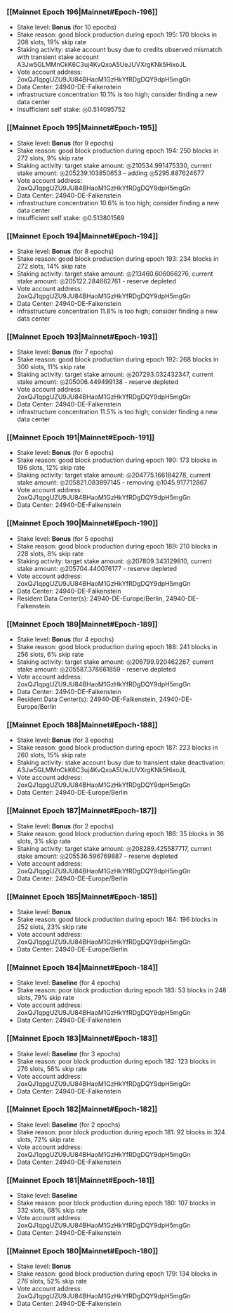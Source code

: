 ### [[Mainnet Epoch 196|Mainnet#Epoch-196]]
* Stake level: **Bonus** (for 10 epochs)
* Stake reason: good block production during epoch 195: 170 blocks in 208 slots, 19% skip rate
* Staking activity: stake account busy due to credits observed mismatch with transient stake account A3Jw5GLMMnCkK6C3uj4KvQxoA5UeJUVXrgKNk5HixoJL
* Vote account address: 2oxQJ1qpgUZU9JU84BHaoM1GzHkYfRDgDQY9dpH5mgGn
* Data Center: 24940-DE-Falkenstein
* infrastructure concentration 10.1% is too high; consider finding a new data center
* Insufficient self stake: ◎0.514095752
### [[Mainnet Epoch 195|Mainnet#Epoch-195]]
* Stake level: **Bonus** (for 9 epochs)
* Stake reason: good block production during epoch 194: 250 blocks in 272 slots, 9% skip rate
* Staking activity: target stake amount: ◎210534.991475330, current stake amount: ◎205239.103850653 - adding ◎5295.887624677
* Vote account address: 2oxQJ1qpgUZU9JU84BHaoM1GzHkYfRDgDQY9dpH5mgGn
* Data Center: 24940-DE-Falkenstein
* infrastructure concentration 10.6% is too high; consider finding a new data center
* Insufficient self stake: ◎0.513801569
### [[Mainnet Epoch 194|Mainnet#Epoch-194]]
* Stake level: **Bonus** (for 8 epochs)
* Stake reason: good block production during epoch 193: 234 blocks in 272 slots, 14% skip rate
* Staking activity: target stake amount: ◎213460.606066276, current stake amount: ◎205122.284662761 - reserve depleted
* Vote account address: 2oxQJ1qpgUZU9JU84BHaoM1GzHkYfRDgDQY9dpH5mgGn
* Data Center: 24940-DE-Falkenstein
* infrastructure concentration 11.8% is too high; consider finding a new data center
### [[Mainnet Epoch 193|Mainnet#Epoch-193]]
* Stake level: **Bonus** (for 7 epochs)
* Stake reason: good block production during epoch 192: 268 blocks in 300 slots, 11% skip rate
* Staking activity: target stake amount: ◎207293.032432347, current stake amount: ◎205006.449499138 - reserve depleted
* Vote account address: 2oxQJ1qpgUZU9JU84BHaoM1GzHkYfRDgDQY9dpH5mgGn
* Data Center: 24940-DE-Falkenstein
* infrastructure concentration 11.5% is too high; consider finding a new data center
### [[Mainnet Epoch 191|Mainnet#Epoch-191]]
* Stake level: **Bonus** (for 6 epochs)
* Stake reason: good block production during epoch 190: 173 blocks in 196 slots, 12% skip rate
* Staking activity: target stake amount: ◎204775.166184278, current stake amount: ◎205821.083897145 - removing ◎1045.917712867
* Vote account address: 2oxQJ1qpgUZU9JU84BHaoM1GzHkYfRDgDQY9dpH5mgGn
* Data Center: 24940-DE-Falkenstein
### [[Mainnet Epoch 190|Mainnet#Epoch-190]]
* Stake level: **Bonus** (for 5 epochs)
* Stake reason: good block production during epoch 189: 210 blocks in 228 slots, 8% skip rate
* Staking activity: target stake amount: ◎207809.343129810, current stake amount: ◎205704.440076177 - reserve depleted
* Vote account address: 2oxQJ1qpgUZU9JU84BHaoM1GzHkYfRDgDQY9dpH5mgGn
* Data Center: 24940-DE-Falkenstein
* Resident Data Center(s): 24940-DE-Europe/Berlin, 24940-DE-Falkenstein
### [[Mainnet Epoch 189|Mainnet#Epoch-189]]
* Stake level: **Bonus** (for 4 epochs)
* Stake reason: good block production during epoch 188: 241 blocks in 256 slots, 6% skip rate
* Staking activity: target stake amount: ◎206799.920462267, current stake amount: ◎205587.378661859 - reserve depleted
* Vote account address: 2oxQJ1qpgUZU9JU84BHaoM1GzHkYfRDgDQY9dpH5mgGn
* Data Center: 24940-DE-Falkenstein
* Resident Data Center(s): 24940-DE-Falkenstein, 24940-DE-Europe/Berlin
### [[Mainnet Epoch 188|Mainnet#Epoch-188]]
* Stake level: **Bonus** (for 3 epochs)
* Stake reason: good block production during epoch 187: 223 blocks in 260 slots, 15% skip rate
* Staking activity: stake account busy due to transient stake deactivation: A3Jw5GLMMnCkK6C3uj4KvQxoA5UeJUVXrgKNk5HixoJL
* Vote account address: 2oxQJ1qpgUZU9JU84BHaoM1GzHkYfRDgDQY9dpH5mgGn
* Data Center: 24940-DE-Europe/Berlin
### [[Mainnet Epoch 187|Mainnet#Epoch-187]]
* Stake level: **Bonus** (for 2 epochs)
* Stake reason: good block production during epoch 186: 35 blocks in 36 slots, 3% skip rate
* Staking activity: target stake amount: ◎208289.425587717, current stake amount: ◎205536.596769887 - reserve depleted
* Vote account address: 2oxQJ1qpgUZU9JU84BHaoM1GzHkYfRDgDQY9dpH5mgGn
* Data Center: 24940-DE-Europe/Berlin
### [[Mainnet Epoch 185|Mainnet#Epoch-185]]
* Stake level: **Bonus**
* Stake reason: good block production during epoch 184: 196 blocks in 252 slots, 23% skip rate
* Vote account address: 2oxQJ1qpgUZU9JU84BHaoM1GzHkYfRDgDQY9dpH5mgGn
* Data Center: 24940-DE-Europe/Berlin
### [[Mainnet Epoch 184|Mainnet#Epoch-184]]
* Stake level: **Baseline** (for 4 epochs)
* Stake reason: poor block production during epoch 183: 53 blocks in 248 slots, 79% skip rate 
* Vote account address: 2oxQJ1qpgUZU9JU84BHaoM1GzHkYfRDgDQY9dpH5mgGn
* Data Center: 24940-DE-Falkenstein
### [[Mainnet Epoch 183|Mainnet#Epoch-183]]
* Stake level: **Baseline** (for 3 epochs)
* Stake reason: poor block production during epoch 182: 123 blocks in 276 slots, 56% skip rate 
* Vote account address: 2oxQJ1qpgUZU9JU84BHaoM1GzHkYfRDgDQY9dpH5mgGn
* Data Center: 24940-DE-Falkenstein
### [[Mainnet Epoch 182|Mainnet#Epoch-182]]
* Stake level: **Baseline** (for 2 epochs)
* Stake reason: poor block production during epoch 181: 92 blocks in 324 slots, 72% skip rate 
* Vote account address: 2oxQJ1qpgUZU9JU84BHaoM1GzHkYfRDgDQY9dpH5mgGn
* Data Center: 24940-DE-Falkenstein
### [[Mainnet Epoch 181|Mainnet#Epoch-181]]
* Stake level: **Baseline**
* Stake reason: poor block production during epoch 180: 107 blocks in 332 slots, 68% skip rate 
* Vote account address: 2oxQJ1qpgUZU9JU84BHaoM1GzHkYfRDgDQY9dpH5mgGn
* Data Center: 24940-DE-Falkenstein
### [[Mainnet Epoch 180|Mainnet#Epoch-180]]
* Stake level: **Bonus**
* Stake reason: good block production during epoch 179: 134 blocks in 276 slots, 52% skip rate
* Vote account address: 2oxQJ1qpgUZU9JU84BHaoM1GzHkYfRDgDQY9dpH5mgGn
* Data Center: 24940-DE-Falkenstein